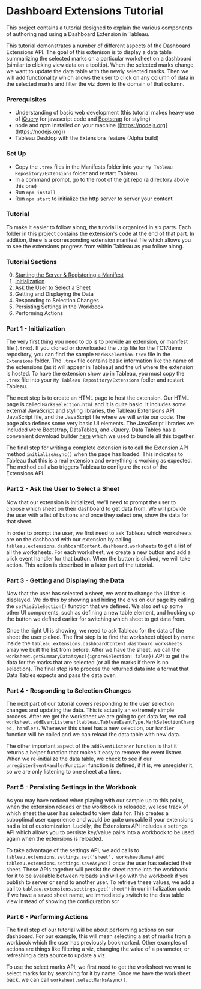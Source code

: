 # Dashboard Extensions Tutorial

This project contains a tutorial designed to explain the various components of authoring nad using a Dashboard Extension in Tableau.

This tutorial demonstrates a number of different aspects of the Dashboard Extensions API. The goal of this extenison is to display a data table summarizing the selected marks on a particular worksheet on a dashboard (similar to clicking view data on a tooltip). When the selected marks change, we want to update the data table with the newly selected marks. Then we will add functionality which allows the user to click on any column of data in the selected marks and filter the viz down to the domain of that column.

### Prerequisites

- Understanding of basic web development (this tutorial makes heavy use of [jQuery](https://jquery.com/) for javascript code and [Bootstrap](http://getbootstrap.com/) for styling)
- node and npm installed on your machine ([https://nodejs.org](https://nodejs.org))
- Tableau Desktop with the Extensions feature (Alpha build)

### Set Up

- Copy the `.trex` files in the Manifests folder into your `My Tableau Repository/Extensions` folder and restart Tableau.
- In a command prompt, go to the root of the git repo (a directory above this one)
- Run `npm install`
- Run `npm start` to initialize the http server to server your content

### Tutorial

To make it easier to follow along, the tutorial is organized in six parts. Each folder in this project contains the extension's code at the end of that part. In addition, there is a corresponding extension manifest file which allows you to see the extensions progress from within Tableau as you follow along.

### Tutorial Sections

0. [Starting the Server & Registering a Manifest](./Part_0/readme.md)
1. [Initialization](./Part_1/readme.md)
2. [Ask the User to Select a Sheet](./Part_2/readme.md)
3. Getting and Displaying the Data
4. Responding to Selection Changes
5. Persisting Settings in the Workbook
6. Performing Actions

### Part 1 - Initialization

The very first thing you need to do is to provide an extension, or manifest file (`.trex`). If you cloned or downloaded the `.zip` file for the TC17demo repository, you can find the sample `MarksSelection.trex` file in the `Extensions` folder. The `.trex` file contains basic information like the name of the extensions (as it will appear in Tableau) and the url where the extension is hosted. To have the extension show up in Tableau, you must copy the `.trex` file into your `My Tableau Repository/Extensions` fodler and restart Tableau.  

The next step is to create an HTML page to host the extension. Our HTML page is called `MarksSelection.html` and it is quite basic. It includes some external JavaScript and styling libraries, the Tableau Extensions API JavaScript file, and the JavaScript file where we will write our code. The page also defines some very basic UI elements. The JavaScript libraries we included were Bootstrap, DataTables, and JQuery. Data Tables has a convenient download builder [here](https://datatables.net/download/) which we used to bundle all this together.

The final step for writing a complete extension is to call the Extension API method `initializeAsync()` when the page has loaded. This indicates to Tableau that this is a real extension and everything is working as expected. The method call also triggers Tableau to configure the rest of the Extensions API.

### Part 2 - Ask the User to Select a Sheet

Now that our extension is initialized, we'll need to prompt the user to choose which sheet on their dashboard to get data from. We will provide the user with a list of buttons and once they select one, show the data for that sheet.

In order to prompt the user, we first need to ask Tableau which worksheets are on the dashboard with our extension by calling `tableau.extensions.dashboardContent.dashboard.worksheets` to get a list of all the worksheets. For each worksheet, we create a new button and add a click event handler for that button. When the button is clicked, we will take action. This action is described in a later part of the tutorial.

### Part 3 - Getting and Displaying the Data

Now that the user has selected a sheet, we want to change the UI that is displayed. We do this by showing and hiding the divs on our page by calling the `setVisibleSection()` function that we defined. We also set up some other UI components, such as defining a new table element, and hooking up the button we defined earlier for switching which sheet to get data from.

Once the right UI is showing, we need to ask Tableau for the data of the sheet the user picked. The first step is to find the worksheet object by name inside the `tableau.extensions.dashboardContent.dashboard.worksheets` array we built the list from before. After we have the sheet, we call the `worksheet.getSummaryDataAsync({ignoreSelection: false})` API to get the data for the marks that are selected (or all the marks if there is no selection). The final step is to process the returned data into a format that Data Tables expects and pass the data over.

### Part 4 - Responding to Selection Changes

The next part of our tutorial covers responding to the user selection changes and updating the data. This is actually an extremely simple process. After we get the worksheet we are going to get data for, we call `worksheet.addEventListener(tableau.TableauEventType.MarkSelectionChanged, handler)`. Whenever this sheet has a new selection, our `handler` function will be called and we can reload the data table with new data.

The other important aspect of the `addEventListener` function is that it returns a helper function that makes it easy to remove the event listner. When we re-initialize the data table, we check to see if our `unregisterEventHandlerFunction` function is defined, if it is, we unregister it, so we are only listening to one sheet at a time.


### Part 5 - Persisting Settings in the Workbook

As you may have noticed when playing with our sample up to this point, when the extension reloads or the workbook is reloaded, we lose track of which sheet the user has selected to view data for. This creates a suboptimal user experience and would be quite unusable if your extensions had a lot of customization. Luckily, the Extensions API includes a settings API which allows you to persiste key/value pairs into a workbook to be used again when the extensions is reloaded.

To take advantage of the settings API, we add calls to `tableau.extensions.settings.set('sheet', worksheetName)` and `tableau.extensions.settings.saveAsync()` once the user has selected their sheet. These APIs together will persist the sheet name into the workbook for it to be available between reloads and will go with the workbook if you publish to server or send to another user. To retrieve these values, we add a call to `tableau.extensions.settings.get('sheet')` in our initialization code. If we have a saved sheet name, we immediately switch to the data table view instead of showing the configuration scr

### Part 6 - Performing Actions

The final step of our tutorial will be about performing actions on our dashboard. For our example, this will mean selecting a set of marks from a workbook which the user has previously bookmarked. Other examples of actions are things like filtering a viz, changing the value of a parameter, or refreshing a data source to update a viz.

To use the select marks API, we first need to get the worksheet we want to select marks for by searching for it by name. Once we have the worksheet back, we can call `worksheet.selectMarksAsync()`.